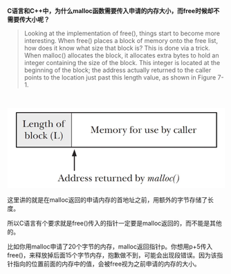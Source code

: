 
<b>C语言和C++中，为什么malloc函数需要传入申请的内存大小，而free时候却不需要传大小呢？</b>
</br> 

>Looking at the implementation of free(), things start to become more interesting. When free() places a block of memory onto the free list, how does it know what
size that block is? This is done via a trick. When malloc() allocates the block, it allocates extra bytes to hold an integer containing the size of the block. This integer is
located at the beginning of the block; the address actually returned to the caller
points to the location just past this length value, as shown in Figure 7-1.
</br> 

![example](../Image/v2-33cf02c317b808f22297e00fa445aa9a_720w.png)

<p>这里讲的就是在malloc返回的申请内存的首地址之前，用额外的字节存储了长度。

所以C语言有个要求就是free()传入的指针一定要是malloc返回的，而不能是其他的。

比如你用malloc申请了20个字节的内存，malloc返回指针p。你想用p+5传入free()，来释放掉后面15个字节内存，抱歉做不到，可能会出现段错误。因为该指针指向的位置前面的内存中的值，会被free视为之前申请的内存的大小。</p>